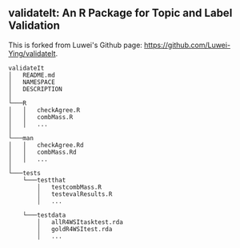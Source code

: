 ## validateIt: An R Package for Topic and Label Validation

This is forked from Luwei's Github page: https://github.com/Luwei-Ying/validateIt. 

```
validateIt
│   README.md
│   NAMESPACE
│   DESCRIPTION
│
└───R
│   │   checkAgree.R
│   │   combMass.R
│   │   ...
│   
└───man
│   │   checkAgree.Rd
│   │   combMass.Rd
│   │   ...
│    
└───tests
    └───testthat
        │   testcombMass.R
        │   testevalResults.R
        │   ...
    
    └───testdata
        │   allR4WSItasktest.rda
        │   goldR4WSItest.rda
        │   ...
    
```
